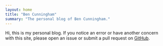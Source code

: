 ```yaml
---
layout: home
title: "Ben Cunningham"
summary: "The personal blog of Ben Cunningham."
---
```


Hi, this is my personal blog. If you notice an error or have another concern with this site, please open an issue or submit a pull request on [GitHub](https://github.com/benjcunningham/benjcunningham.github.io).
